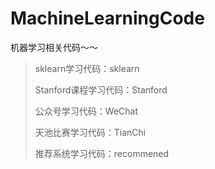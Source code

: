 # MachineLearningCode

机器学习相关代码～～

> sklearn学习代码：sklearn
>
> Stanford课程学习代码：Stanford
>
> 公众号学习代码：WeChat
>
> 天池比赛学习代码：TianChi
>
> 推荐系统学习代码：recommened
>
> 

